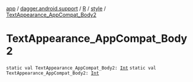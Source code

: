 [app](../../../index.md) / [dagger.android.support](../../index.md) / [R](../index.md) / [style](index.md) / [TextAppearance_AppCompat_Body2](./-text-appearance_-app-compat_-body2.md)

# TextAppearance_AppCompat_Body2

`static val TextAppearance_AppCompat_Body2: `[`Int`](https://kotlinlang.org/api/latest/jvm/stdlib/kotlin/-int/index.html)
`static val TextAppearance_AppCompat_Body2: `[`Int`](https://kotlinlang.org/api/latest/jvm/stdlib/kotlin/-int/index.html)
